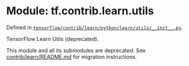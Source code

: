 <div itemscope itemtype="http://developers.google.com/ReferenceObject">
<meta itemprop="name" content="tf.contrib.learn.utils" />
<meta itemprop="path" content="Stable" />
</div>

# Module: tf.contrib.learn.utils



Defined in [`tensorflow/contrib/learn/python/learn/utils/__init__.py`](/code/stable/tensorflow/contrib/learn/python/learn/utils/__init__.py).

TensorFlow Learn Utils (deprecated).

This module and all its submodules are deprecated. See
[contrib/learn/README.md](https://www.tensorflow.org/code/tensorflow/contrib/learn/README.md)
for migration instructions.

